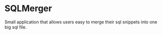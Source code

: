 SQLMerger
=========

Small application that allows users easy to merge their sql snippets into one big sql file.
